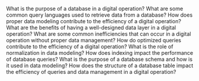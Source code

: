 What is the purpose of a database in a digital operation?
What are some common query languages used to retrieve data from a database?
How does proper data modeling contribute to the efficiency of a digital operation?
What are the benefits of having a well-designed data layer in a digital operation?
What are some common inefficiencies that can occur in a digital operation without proper data management?
How do optimized queries contribute to the efficiency of a digital operation?
What is the role of normalization in data modeling?
How does indexing impact the performance of database queries?
What is the purpose of a database schema and how is it used in data modeling?
How does the structure of a database table impact the efficiency of queries and data management in a digital operation?
